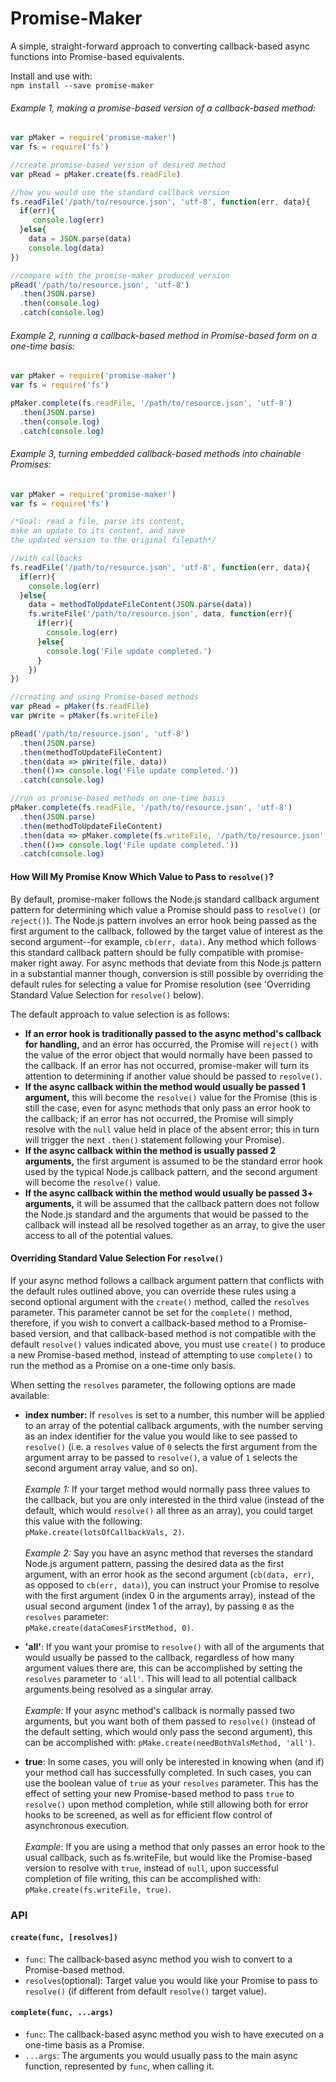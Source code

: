 # Promise-Maker
A simple, straight-forward approach to converting callback-based async functions into Promise-based equivalents.

Install and use with:<br> `npm install --save promise-maker`

###### Example 1, making a promise-based version of a callback-based method:
```javascript
var pMaker = require('promise-maker')
var fs = require('fs')

//create promise-based version of desired method
var pRead = pMaker.create(fs.readFile)

//how you would use the standard callback version
fs.readFile('/path/to/resource.json', 'utf-8', function(err, data){
  if(err){
     console.log(err)
  }else{
    data = JSON.parse(data)
    console.log(data)
})

//compare with the promise-maker produced version
pRead('/path/to/resource.json', 'utf-8')
  .then(JSON.parse)
  .then(console.log)
  .catch(console.log)
```

###### Example 2, running a callback-based method in Promise-based form on a one-time basis:
```javascript
var pMaker = require('promise-maker')
var fs = require('fs')

pMaker.complete(fs.readFile, '/path/to/resource.json', 'utf-8')
  .then(JSON.parse)
  .then(console.log)
  .catch(console.log)
```

###### Example 3, turning embedded callback-based methods into chainable Promises:
```javascript
var pMaker = require('promise-maker')
var fs = require('fs')

/*Goal: read a file, parse its content,
make an update to its content, and save
the updated version to the original filepath*/

//with callbacks
fs.readFile('/path/to/resource.json', 'utf-8', function(err, data){
  if(err){
    console.log(err)
  }else{
    data = methodToUpdateFileContent(JSON.parse(data))
    fs.writeFile('/path/to/resource.json', data, function(err){
      if(err){
        console.log(err)
      }else{
        console.log('File update completed.')
      }
    })
})

//creating and using Promise-based methods
var pRead = pMaker(fs.readFile)
var pWrite = pMaker(fs.writeFile)

pRead('/path/to/resource.json', 'utf-8')
  .then(JSON.parse)
  .then(methodToUpdateFileContent)
  .then(data => pWrite(file, data))
  .then(()=> console.log('File update completed.'))
  .catch(console.log)

//run as promise-based methods on one-time basis
pMaker.complete(fs.readFile, '/path/to/resource.json', 'utf-8')
  .then(JSON.parse)
  .then(methodToUpdateFileContent)
  .then(data => pMaker.complete(fs.writeFile, '/path/to/resource.json', data))
  .then(()=> console.log('File update completed.'))
  .catch(console.log)
```

#### How Will My Promise Know Which Value to Pass to `resolve()`?
By default, promise-maker follows the Node.js standard callback argument pattern for determining which value a Promise should pass to `resolve()` (or `reject()`).  The Node.js pattern involves an error hook being passed as the first argument to the callback, followed by the target value of interest as the second argument--for example, `cb(err, data)`.  Any method which follows this standard callback pattern should be fully compatible with promise-maker right away.  For async methods that deviate from this Node.js pattern in a substantial manner though, conversion is still possible by overriding the default rules for selecting a value for Promise resolution (see 'Overriding Standard Value Selection for `resolve()` below).

The default approach to value selection is as follows:
- **If an error hook is traditionally passed to the async method's callback for handling,** and an error has occurred, the Promise will `reject()` with the value of the error object that would normally have been passed to the callback. If an error has not occurred, promise-maker will turn its attention to determining if another value should be passed to `resolve()`.
- **If the async callback within the method would usually be passed 1 argument,** this will become the `resolve()` value for the Promise (this is still the case, even for async methods that only pass an error hook to the callback; if an error has not occurred, the Promise will simply resolve with the `null` value held in place of the absent error; this in turn will trigger the next `.then()` statement following your Promise).
- **If the async callback within the method is usually passed 2 arguments,** the first argument is assumed to be the standard error hook used by the typical Node.js callback pattern, and the second argument will become the `resolve()` value.
- **If the async callback within the method would usually be passed 3+ arguments,** it will be assumed that the callback pattern does not follow the Node.js standard and the arguments that would be passed to the callback will instead all be resolved together as an array, to give the user access to all of the potential values.

#### Overriding Standard Value Selection For `resolve()`
If your async method follows a callback argument pattern that conflicts with the default rules outlined above, you can override these rules using a second optional argument with the `create()` method, called the `resolves` parameter.  This parameter cannot be set for the `complete()` method, therefore, if you wish to convert a callback-based method to a Promise-based version, and that callback-based method is not compatible with the default `resolve()` values indicated above, you must use `create()` to produce a new Promise-based method, instead of attempting to use `complete()` to run the method as a Promise on a one-time only basis.  

When setting the `resolves` parameter, the following options are made available:

- **index number:** If `resolves` is set to a number, this number will be applied to an array of the potential callback arguments, with the number serving as an index identifier for the value you would like to see passed to `resolve()` (i.e. a `resolves` value of `0` selects the first argument from the argument array to be passed to `resolve()`, a value of `1` selects the second argument array value, and so on). <br><br>
*Example 1:* If your target method would normally pass three values to the callback, but you are only interested in the third value (instead of the default, which would `resolve()` all three as an array), you could target this value with the following:<br>
`pMake.create(lotsOfCallbackVals, 2)`.<br><br>
*Example 2:* Say you have an async method that reverses the standard Node.js argument pattern, passing the desired data as the first argument, with an error hook as the second argument (`cb(data, err)`, as opposed to `cb(err, data)`), you can instruct your Promise to resolve with the first argument (index 0 in the arguments array), instead of the usual second argument (index 1 of the array), by passing `0` as the `resolves` parameter:<br>
`pMake.create(dataComesFirstMethod, 0)`.   

- **'all'**: If you want your promise to `resolve()` with all of the arguments that would usually be passed to the callback, regardless of how many argument values there are, this can be accomplished by setting the `resolves` parameter to `'all'`.  This will lead to all potential callback arguments being resolved as a singular array.  <br><br>
*Example:* If your async method's callback is normally passed two arguments, but you want both of them passed to `resolve()` (instead of the default setting, which would only pass the second argument), this can be accomplished with: `pMake.create(needBothValsMethod, 'all')`.

- **true**: In some cases, you will only be interested in knowing when (and if) your method call has successfully completed. In such cases, you can use the boolean value of `true` as your `resolves` parameter.  This has the effect of setting your new Promise-based method to pass `true` to `resolve()` upon method completion, while still allowing both for error hooks to be screened, as well as for efficient flow control of asynchronous execution. <br><br>
*Example*: If you are using a method that only passes an error hook to the usual callback, such as fs.writeFile, but would like the Promise-based version to resolve with `true`, instead of `null`, upon successful completion of file writing, this can be accomplished with:<br>
`pMake.create(fs.writeFile, true)`.    


### API

#### `create(func, [resolves])`
- `func`: The callback-based async method you wish to convert to a Promise-based method.
- `resolves`(optional): Target value you would like your Promise to pass to `resolve()` (if different from default `resolve()` target value).

#### `complete(func, ...args)`
- `func`: The callback-based async method you wish to have executed on a one-time basis as a Promise.
- `...args`: The arguments you would usually pass to the main async function, represented by `func`, when calling it.
